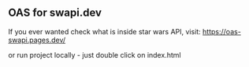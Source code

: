 ## OAS for swapi.dev

If you ever wanted check what is inside star wars API, visit:
https://oas-swapi.pages.dev/

or run project locally - just double click on index.html
